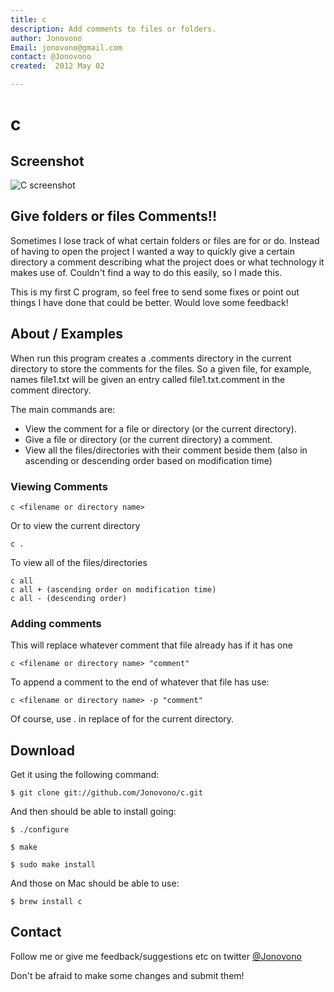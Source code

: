 ```yaml
---
title: c
description: Add comments to files or folders.
author: Jonovono
Email: jonovono@gmail.com
contact: @Jonovono
created:  2012 May 02

---
```


c
=========

## Screenshot
![C screenshot](http://i.imgur.com/D3fPm.png)

## Give folders or files Comments!!
Sometimes I lose track of what certain folders or files are for or do. Instead of having to open the project I wanted a way to quickly give a certain directory a comment describing what the project does or what technology it makes use of. Couldn't find a way to do this easily, so I made this.

This is my first C program, so feel free to send some fixes or point out things I have done that could be better. Would love some feedback!

## About / Examples
When run this program creates a .comments directory in the current directory to store the comments for the files. So a given file, for example, names file1.txt will be given an entry called file1.txt.comment in the comment directory.

The main commands are:

* View the comment for a file or directory (or the current directory).
* Give a file or directory (or the current directory) a comment.
* View all the files/directories with their comment beside them (also in ascending or descending order based on modification time)

### Viewing Comments

    c <filename or directory name>

Or to view the current directory

    c .

To view all of the files/directories

    c all
	c all + (ascending order on modification time)
	c all - (descending order)
	
### Adding comments

This will replace whatever comment that file already has if it has one
    
	c <filename or directory name> "comment"
	
To append a comment to the end of whatever that file has use:

    c <filename or directory name> -p "comment"

Of course, use . in replace of <filename> for the current directory.
	
	
## Download
Get it using the following command:

    $ git clone git://github.com/Jonovono/c.git

And then should be able to install going:

	$ ./configure
	
	$ make
	
	$ sudo make install
	
And those on Mac should be able to use:

	$ brew install c
	
## Contact
Follow me or give me feedback/suggestions etc on twitter [@Jonovono](https://twitter.com/#!/jonovono)

Don't be afraid to make some changes and submit them!
	

	
